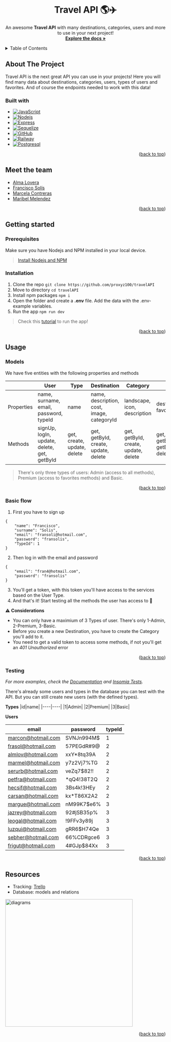 <div align="center" id="readme-top">
  <h1 align="center">Travel API 🌎✈️</h1>

  <p align="center">
    An awesome <b>Travel API</b> with many destinations, categories, users and more to use in your next project!
    <br />
    <a href="https://soundwave-production-1ee2.up.railway.app/"><strong>Explore the docs »</strong></a>
  </p>
</div>



<!-- TABLE OF CONTENTS -->
<details>
  <summary>Table of Contents</summary>
  <ol>
    <li>
      <a href="#about-the-project">About The Project</a>
      <ul>
        <li><a href="#built-with">Built With</a></li>
      </ul>
    </li>
    <li><a href="#meet-the-team">Meet the team</a></li>
    <li>
      <a href="#getting-started">Getting Started</a>
      <ul>
        <li><a href="#prerequisites">Prerequisites</a></li>
        <li><a href="#installation">Installation</a></li>
      </ul>
    </li>
    <li><a href="#usage">Usage</a>
       <ul>
          <li><a href="#models">Models</a></li>
          <li><a href="#basic-flow">Basic flow</a></li>
	  <li><a href="#testing">Testing</a></li>
       </ul>
    </li>
    <li><a href="#resources">Resources</a></li>
  </ol>
</details>



<!-- ABOUT THE PROJECT -->
## About The Project
Travel API is the next great API you can use in your projects! Here you will find many data about destinations, categories, users, types of users and favorites. And of course the endpoints needed to work with this data!

### Built with
* [![JavaScript][JavaScript.js]][JavaScript-url]
* [![Nodejs][Nodejs.js]][Nodejs-url]
* [![Express][Express.js]][Express-url]
* [![Sequelize][Sequelize.js]][Sequelize-url]
* [![GitHub][GitHub.js]][GitHub-url]
* [![Railway][Railway.js]][Railway-url]
* [![Postgresql][Postgresql.js]][Postgresql-url]

<p align="right">(<a href="#readme-top">back to top</a>)</p>

##  Meet the team
- [Alma Lovera](https://github.com/almalst)
- [Francisco Solís](https://github.com/francisco-solis99)
- [Marcela Contreras](https://github.com/proxyz100/)
- [Maribel Melendez](https://github.com/marmelendez)
<p align="right">(<a href="#readme-top">back to top</a>)</p>

## Getting started
### Prerequisites
Make sure you have Nodejs and NPM installed in your local device.
> [Install Nodejs and NPM](https://radixweb.com/blog/installing-npm-and-nodejs-on-windows-and-mac)

### Installation
1. Clone the repo `git clone https://github.com/proxyz100/travelAPI`
2. Move to directory `cd travelAPI`
3. Install npm packages `npm i`
4. Open the folder and create a **.env** file. Add the data with the .env-example variables.
5. Run the app `npm run dev`

> Check this [tutorial](https://youtu.be/6jLiPRCX_GE) to run the app!
<p align="right">(<a href="#readme-top">back to top</a>)</p>

## Usage
### Models
We have five entities with the following properties and methods

|| User      | Type | Destination      | Category |Favorite |
|----| ----------- | ----------- | ----------- | ----------- | ----------- |
|Properties| name, surname, email, password, typeId      | name       | name, description, cost, image, categoryId  | landscape, icon, description | destinationId, favoriteId |
|Methods| signUp, logIn, update, delete, get, getById     | get, create, update, delete       | get, getById, create, update, delete  | get, getById, create, update, delete  | get, create, getByUser, getByDestination, delete|

> There's only three types of users: Admin (access to all methods), Premium (access to favorites methods) and Basic.

<p align="right">(<a href="#readme-top">back to top</a>)</p>

### Basic flow
1. First you have to sign up
```
{
	"name": "Francisco",
	"surname": "Solis",
	"email": "fransoli@hotmail.com",
	"password": "fransolis",
	"TypeId": 1
}
```

2. Then log in with the email and password
```
{
	"email": "fran4@hotmail.com",
	"password": "fransolis"
}
```
3. You'll get a token, with this token you'll have access to the services based on the User Type.
4. And that's it! Start testing all the methods the user has access to 🥳



⚠️  **Considerations**
- You can only have a maximium of 3 Types of user. There's only 1-Admin, 2-Premium, 3-Basic.
- Before you create a new Destination, you have to create the Category you'll add to it.
- You need to get a valid token to access some methods, if not you'll get an _401 Unauthorized_ error

<p align="right">(<a href="#readme-top">back to top</a>)</p>

### Testing
_For more examples, check the [Documentation](https://travelapi-production.up.railway.app/docs/) and [Insomia Tests](https://drive.google.com/drive/folders/15LJ8IVtF68ONnJ0krMJ2elo4sYEC0Q3U?usp=sharing)._

There's already some users and types in the database you can test with the API. But you can still create new users (with the defined types).

**Types**
|id|name|
|----|----|
|1|Admin|
|2|Premium|
|3|Basic|



**Users**

|email|password|typeId|
|----|----|----|
|marcon@hotmail.com|SVNJn994M$|1|
|frasol@hotmail.com|57PEGdR#9@|2|
|almlov@hotmail.com|xxY*8tq39A|2|
|marmel@hotmail.com|y7z2Vj7%TG|2|
|serurb@hotmail.com|veZq7$82!!|2|
|petfra@hotmail.com|*qQ4!38T2Q|2|
|hecsif@hotmail.com|3Bs4k!3HEy|2|
|carsan@hotmail.com|kx*T86X2A2|2|
|margue@hotmail.com|nM99K7$e6%|3|
|jazrey@hotmail.com|92#jSB35p%|3|
|leogal@hotmail.com|!9FFv3y89j|3|
|luzqui@hotmail.com|gRR6$H74Qe|3|
|sebher@hotmail.com|66%CDRgce6|3|
|frigut@hotmail.com|4#GJp$84Xx|3|


<p align="right">(<a href="#readme-top">back to top</a>)</p>

## Resources
- Tracking: [Trello](https://trello.com/b/RmM26nwg/travel-around-the-globe-api-%F0%9F%8C%8E)
- Database: models and relations
<img src="https://user-images.githubusercontent.com/57516503/194740799-653f2261-d190-4404-8b5b-134f45e0e6ac.jpg" alt="diagrams" width="400"/>


<p align="right">(<a href="#readme-top">back to top</a>)</p>


[JavaScript.js]: https://img.shields.io/badge/JavaScript-F7DF1E?style=for-the-badge&logo=javascript&logoColor=black
[JavaScript-url]: https://www.javascript.com/
[Nodejs.js]: https://img.shields.io/badge/Node.js-43853D?style=for-the-badge&logo=node.js&logoColor=white
[Nodejs-url]: https://nodejs.org/en/
[Express.js]: https://img.shields.io/badge/Express.js-404D59?style=for-the-badge
[Express-url]: https://expressjs.com/
[Sequelize.js]: https://img.shields.io/badge/sequelize-323330?style=for-the-badge&logo=sequelize&logoColor=blue
[Sequelize-url]: https://sequelize.org/
[GitHub.js]: https://img.shields.io/badge/GitHub-100000?style=for-the-badge&logo=github&Color=green
[GitHub-url]: https://github.com/
[Railway.js]: https://img.shields.io/badge/Railway-323330?style=for-the-badge&logoColor=blue
[Railway-url]: https://railway.app/
[Postgresql.js]: https://img.shields.io/badge/PostgreSQL-316192?style=for-the-badge&logo=postgresql&logoColor=white
[Postgresql-url]: https://www.postgresql.org/
